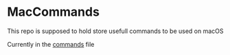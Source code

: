 # MacCommands

This repo is supposed to hold store usefull commands to be used on macOS

Currently in the [commands](./commands.md) file